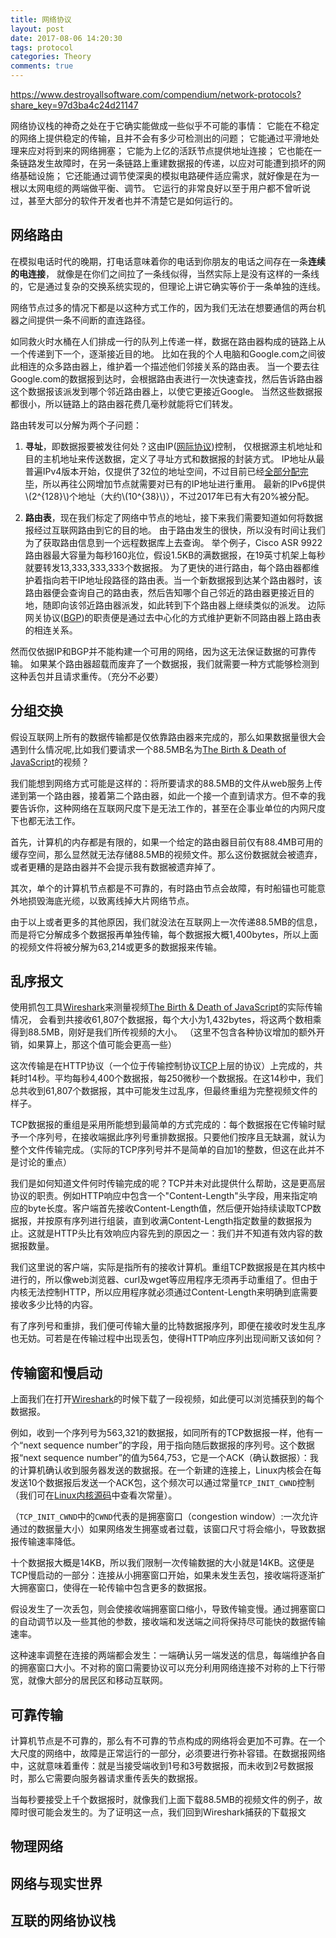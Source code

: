 ```yaml
---
title: 网络协议
layout: post
date: 2017-08-06 14:20:30
tags: protocol
categories: Theory
comments: true
---
```


https://www.destroyallsoftware.com/compendium/network-protocols?share_key=97d3ba4c24d21147

网络协议栈的神奇之处在于它确实能做成一些似乎不可能的事情：
它能在不稳定的网络上提供稳定的传输，且并不会有多少可检测出的问题；
它能通过平滑地处理来应对将到来的网络拥塞；
它能为上亿的活跃节点提供地址连接；
它也能在一条链路发生故障时，在另一条链路上重建数据报的传递，以应对可能遭到损坏的网络基础设施；
它还能通过调节使深奥的模拟电路硬件适应需求，就好像是在为一根以太网电缆的两端做平衡、调节。
它运行的非常良好以至于用户都不曾听说过，甚至大部分的软件开发者也并不清楚它是如何运行的。

## 网络路由
在模拟电话时代的晚期，打电话意味着你的电话到你朋友的电话之间存在一条**连续的电连接**，
就像是在你们之间拉了一条线似得，当然实际上是没有这样的一条线的，它是通过复杂的交换系统实现的，但理论上讲它确实等价于一条单独的连线。

网络节点过多的情况下都是以这种方式工作的，因为我们无法在想要通信的两台机器之间提供一条不间断的直连路径。

如同救火时水桶在人们排成一行的队列上传递一样，数据在路由器构成的链路上从一个传递到下一个，逐渐接近目的地。
比如在我的个人电脑和Google.com之间彼此相连的众多路由器上，维护着一个描述他们邻接关系的路由表。
当一个要去往Google.com的数据报到达时，会根据路由表进行一次快速查找，然后告诉路由器这个数据报该派发到哪个邻近路由器上，以使它更接近Google。
当然这些数据报都很小，所以链路上的路由器花费几毫秒就能将它们转发。

路由转发可以分解为两个子问题：
1. **寻址**，即数据报要被发往何处？这由IP([网际协议](https://zh.wikipedia.org/wiki/%E7%BD%91%E9%99%85%E5%8D%8F%E8%AE%AE))控制，
仅根据源主机地址和目的主机地址来传送数据，定义了寻址方式和数据报的封装方式。
IP地址从最普遍IPv4版本开始，仅提供了32位的地址空间，不过目前已经[全部分配完毕](https://blogs.igalia.com/dpino/2017/05/25/ipv4-exhaustion/)，所以再往公网增加节点就需要对已有的IP地址进行重用。
最新的IPv6提供\\(2^{128}\\)个地址（大约\\(10^{38}\\)），不过2017年已有大有20%被分配。

2.  **路由表**，现在我们标定了网络中节点的地址，接下来我们需要知道如何将数据报经过互联网路由到它的目的地。
由于路由发生的很快，所以没有时间让我们为了获取路由信息到一个远程数据库上去查询。
举个例子，Cisco ASR 9922路由器最大容量为每秒160兆位，假设1.5KB的满数据报，在19英寸机架上每秒就要转发13,333,333,333个数据报。
为了更快的进行路由，每个路由器都维护着指向若干IP地址段路径的路由表。当一个新数据报到达某个路由器时，该路由器便会查询自己的路由表，然后告知哪个自己邻近的路由器更接近目的地，随即向该邻近路由器派发，如此转到下个路由器上继续类似的派发。
边际网关协议([BGP](https://en.wikipedia.org/wiki/Border_Gateway_Protocol))的职责便是通过去中心化的方式维护更新不同路由器上路由表的相连关系。

然而仅依据IP和BGP并不能构建一个可用的网络，因为这无法保证数据的可靠传输。
如果某个路由器超载而废弃了一个数据报，我们就需要一种方式能够检测到这种丢包并且请求重传。（充分不必要）

## 分组交换
假设互联网上所有的数据传输都是仅依靠路由器来完成的，那么如果数据量很大会遇到什么情况呢,比如我们要请求一个88.5MB名为[The Birth & Death of JavaScript](https://www.destroyallsoftware.com/talks/the-birth-and-death-of-javascript)的视频？

我们能想到网络方式可能是这样的：将所要请求的88.5MB的文件从web服务上传递到第一个路由器，接着第二个路由器，如此一个接一个直到请求方。但不幸的我要告诉你，这种网络在互联网尺度下是无法工作的，甚至在企事业单位的内网尺度下也都无法工作。

首先，计算机的内存都是有限的，如果一个给定的路由器目前仅有88.4MB可用的缓存空间，那么显然就无法存储88.5MB的视频文件。那么这份数据就会被遗弃，或者更糟的是路由器并不会提示我有数据被遗弃掉了。

其次，单个的计算机节点都是不可靠的，有时路由节点会故障，有时船锚也可能意外地损毁海底光缆，以致离线掉大片网络节点。

由于以上或者更多的其他原因，我们就没法在互联网上一次传递88.5MB的信息，而是将它分解成多个数据报再单独传输，每个数据报大概1,400bytes，所以上面的视频文件将被分解为63,214或更多的数据报来传输。

## 乱序报文
使用抓包工具[Wireshark](https://www.wireshark.org/)来测量视频[The Birth & Death of JavaScript](https://www.destroyallsoftware.com/talks/the-birth-and-death-of-javascript)的实际传输情况，
会看到共接收61,807个数据报，每个大小为1,432bytes，将这两个数相乘得到88.5MB，刚好是我们所传视频的大小。
（这里不包含各种协议增加的额外开销，如果算上，那这个值可能会更高一些）

这次传输是在HTTP协议（一个位于传输控制协议[TCP](https://en.wikipedia.org/wiki/Transmission_Control_Protocol)上层的协议）上完成的，共耗时14秒。平均每秒4,400个数据报，每250微秒一个数据报。在这14秒中，我们总共收到61,807个数据报，其中可能发生过乱序，但最终重组为完整视频文件的样子。

TCP数据报的重组是采用所能想到最简单的方式完成的：每个数据报在它传输时赋予一个序列号，在接收端据此序列号重排数据报。只要他们按序且无缺漏，就认为整个文件传输完成。（实际的TCP序列号并不是简单的自加1的整数，但这在此并不是讨论的重点）

我们是如何知道文件何时传输完成的呢？TCP并未对此提供什么帮助，这是更高层协议的职责。例如HTTP响应中包含一个"Content-Length"头字段，用来指定响应的byte长度。客户端首先接收Content-Length值，然后便开始持续读取TCP数据报，并按原有序列进行组装，直到收满Content-Length指定数量的数据报为止。这就是HTTP头比有效响应内容先到的原因之一：我们并不知道有效内容的数据报数量。

我们这里说的客户端，实际是指所有的接收计算机。重组TCP数据报是在其内核中进行的，所以像web浏览器、curl及wget等应用程序无须再手动重组了。但由于内核无法控制HTTP，所以应用程序就必须通过Content-Length来明确到底需要接收多少比特的内容。

有了序列号和重排，我们便可传输大量的比特数据报序列，即便在接收时发生乱序也无妨。可若是在传输过程中出现丢包，使得HTTP响应序列出现间断又该如何？

## 传输窗和慢启动
上面我们在打开[Wireshark](https://www.wireshark.org/)的时候下载了一段视频，如此便可以浏览捕获到的每个数据报。

例如，收到一个序列号为563,321的数据报，如同所有的TCP数据报一样，他有一个“next sequence number”的字段，用于指向随后数据报的序列号。这个数据报“next sequence number”的值为564,753，它是一个ACK（确认数据报）：我的计算机确认收到服务器发送的数据报。在一个新建的连接上，Linux内核会在每发送10个数据报后发送一个ACK包，这个频次可以通过常量`TCP_INIT_CWND`控制（我们可在[Linux内核源码](http://elixir.free-electrons.com/linux/v4.5/source/include/net/tcp.h#L220)中查看次常量）。

（`TCP_INIT_CWND`中的`CWND`代表的是拥塞窗口（congestion window）:一次允许通过的数据量大小）如果网络发生拥塞或者过载，该窗口尺寸将会缩小，导致数据报传输速率降低。

十个数据报大概是14KB，所以我们限制一次传输数据的大小就是14KB。这便是TCP慢启动的一部分：连接从小拥塞窗口开始，如果未发生丢包，接收端将逐渐扩大拥塞窗口，使得在一轮传输中包含更多的数据报。

假设发生了一次丢包，则会使接收端拥塞窗口缩小，导致传输变慢。通过拥塞窗口的自动调节以及一些其他的参数，接收端和发送端之间将保持尽可能快的数据传输速率。

这种速率调整在连接的两端都会发生：一端确认另一端发送的信息，每端维护各自的拥塞窗口大小。不对称的窗口需要协议可以充分利用网络连接不对称的上下行带宽，就像大部分的居民区和移动互联网。

## 可靠传输
计算机节点是不可靠的，那么有不可靠的节点构成的网络将会更加不可靠。在一个大尺度的网络中，故障是正常运行的一部分，必须要进行弥补容错。在数据报网络中，这就意味着重传：就是当接受端收到1号和3号数据报，而未收到2号数据报时，那么它需要向服务器请求重传丢失的数据报。

当每秒要接受上千个数据报时，就像我们上面下载88.5MB的视频文件的例子，故障时很可能会发生的。为了证明这一点，我们回到Wireshark捕获的下载报文

## 物理网络

## 网络与现实世界

## 互联的网络协议栈
